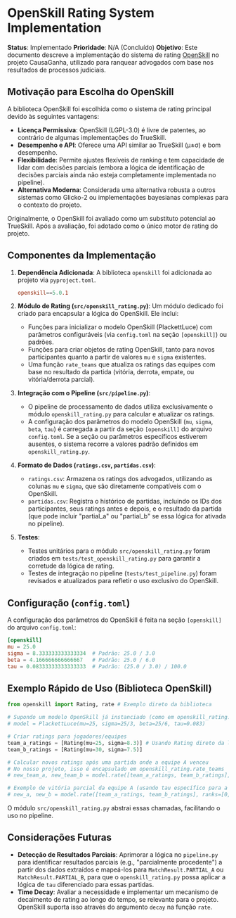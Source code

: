 # OpenSkill Rating System Implementation

**Status**: Implementado
**Prioridade**: N/A (Concluído)
**Objetivo**: Este documento descreve a implementação do sistema de rating [OpenSkill](https://github.com/open-skill/openskill.py) no projeto CausaGanha, utilizado para ranquear advogados com base nos resultados de processos judiciais.

## Motivação para Escolha do OpenSkill

A biblioteca OpenSkill foi escolhida como o sistema de rating principal devido às seguintes vantagens:

- **Licença Permissiva**: OpenSkill (LGPL-3.0) é livre de patentes, ao contrário de algumas implementações do TrueSkill.
- **Desempenho e API**: Oferece uma API similar ao TrueSkill (μ±σ) e bom desempenho.
- **Flexibilidade**: Permite ajustes flexíveis de ranking e tem capacidade de lidar com decisões parciais (embora a lógica de identificação de decisões parciais ainda não esteja completamente implementada no pipeline).
- **Alternativa Moderna**: Considerada uma alternativa robusta a outros sistemas como Glicko-2 ou implementações bayesianas complexas para o contexto do projeto.

Originalmente, o OpenSkill foi avaliado como um substituto potencial ao TrueSkill. Após a avaliação, foi adotado como o único motor de rating do projeto.

## Componentes da Implementação

1.  **Dependência Adicionada**:
    A biblioteca `openskill` foi adicionada ao projeto via `pyproject.toml`.

    ```toml
    openskill==5.0.1
    ```

2.  **Módulo de Rating (`src/openskill_rating.py`)**:
    Um módulo dedicado foi criado para encapsular a lógica do OpenSkill. Ele inclui:
    - Funções para inicializar o modelo OpenSkill (PlackettLuce) com parâmetros configuráveis (via `config.toml` na seção `[openskill]`) ou padrões.
    - Funções para criar objetos de rating OpenSkill, tanto para novos participantes quanto a partir de valores `mu` e `sigma` existentes.
    - Uma função `rate_teams` que atualiza os ratings das equipes com base no resultado da partida (vitória, derrota, empate, ou vitória/derrota parcial).

3.  **Integração com o Pipeline (`src/pipeline.py`)**:
    - O pipeline de processamento de dados utiliza exclusivamente o módulo `openskill_rating.py` para calcular e atualizar os ratings.
    - A configuração dos parâmetros do modelo OpenSkill (`mu`, `sigma`, `beta`, `tau`) é carregada a partir da seção `[openskill]` do arquivo `config.toml`. Se a seção ou parâmetros específicos estiverem ausentes, o sistema recorre a valores padrão definidos em `openskill_rating.py`.

4.  **Formato de Dados (`ratings.csv`, `partidas.csv`)**:
    - `ratings.csv`: Armazena os ratings dos advogados, utilizando as colunas `mu` e `sigma`, que são diretamente compatíveis com o OpenSkill.
    - `partidas.csv`: Registra o histórico de partidas, incluindo os IDs dos participantes, seus ratings antes e depois, e o resultado da partida (que pode incluir "partial_a" ou "partial_b" se essa lógica for ativada no pipeline).

5.  **Testes**:
    - Testes unitários para o módulo `src/openskill_rating.py` foram criados em `tests/test_openskill_rating.py` para garantir a corretude da lógica de rating.
    - Testes de integração no pipeline (`tests/test_pipeline.py`) foram revisados e atualizados para refletir o uso exclusivo do OpenSkill.

## Configuração (`config.toml`)

A configuração dos parâmetros do OpenSkill é feita na seção `[openskill]` do arquivo `config.toml`:

```toml
[openskill]
mu = 25.0
sigma = 8.333333333333334  # Padrão: 25.0 / 3.0
beta = 4.166666666666667   # Padrão: 25.0 / 6.0
tau = 0.08333333333333333  # Padrão: (25.0 / 3.0) / 100.0
```

## Exemplo Rápido de Uso (Biblioteca OpenSkill)

```python
from openskill import Rating, rate # Exemplo direto da biblioteca

# Supondo um modelo OpenSkill já instanciado (como em openskill_rating.py)
# model = PlackettLuce(mu=25, sigma=25/3, beta=25/6, tau=0.083)

# Criar ratings para jogadores/equipes
team_a_ratings = [Rating(mu=25, sigma=8.3)] # Usando Rating direto da lib
team_b_ratings = [Rating(mu=30, sigma=7.5)]

# Calcular novos ratings após uma partida onde a equipe A venceu
# No nosso projeto, isso é encapsulado em openskill_rating.rate_teams
# new_team_a, new_team_b = model.rate([team_a_ratings, team_b_ratings], ranks=[0, 1])

# Exemplo de vitória parcial da equipe A (usando tau específico para a partida)
# new_a, new_b = model.rate([team_a_ratings, team_b_ratings], ranks=[0, 1], tau=0.7)
```

O módulo `src/openskill_rating.py` abstrai essas chamadas, facilitando o uso no pipeline.

## Considerações Futuras

- **Detecção de Resultados Parciais**: Aprimorar a lógica no `pipeline.py` para identificar resultados parciais (e.g., "parcialmente procedente") a partir dos dados extraídos e mapeá-los para `MatchResult.PARTIAL_A` ou `MatchResult.PARTIAL_B`, para que o `openskill_rating.py` possa aplicar a lógica de `tau` diferenciado para essas partidas.
- **Time Decay**: Avaliar a necessidade e implementar um mecanismo de decaimento de rating ao longo do tempo, se relevante para o projeto. OpenSkill suporta isso através do argumento `decay` na função `rate`.

```

```
